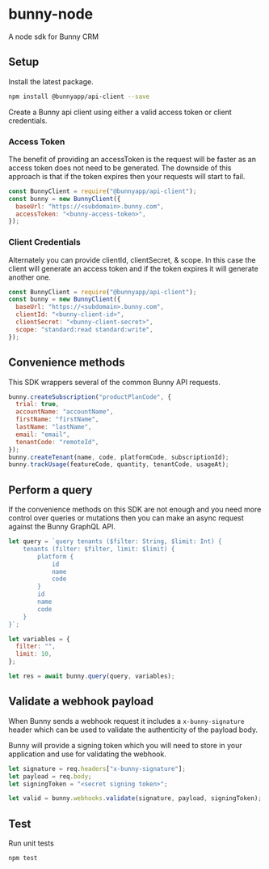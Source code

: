 # bunny-node

A node sdk for Bunny CRM

## Setup

Install the latest package.

```sh
npm install @bunnyapp/api-client --save
```

Create a Bunny api client using either a valid access token or client credentials.

### Access Token

The benefit of providing an accessToken is the request will be faster as an access token does not need to be generated. The
downside of this approach is that if the token expires then your requests will start to fail.

```js
const BunnyClient = require("@bunnyapp/api-client");
const bunny = new BunnyClient({
  baseUrl: "https://<subdomain>.bunny.com",
  accessToken: "<bunny-access-token>",
});
```

### Client Credentials

Alternately you can provide clientId, clientSecret, & scope. In this case the client will generate an access token and if the token expires it will generate another one.

```js
const BunnyClient = require("@bunnyapp/api-client");
const bunny = new BunnyClient({
  baseUrl: "https://<subdomain>.bunny.com",
  clientId: "<bunny-client-id>",
  clientSecret: "<bunny-client-secret>",
  scope: "standard:read standard:write",
});
```

## Convenience methods

This SDK wrappers several of the common Bunny API requests.

```js
bunny.createSubscription("productPlanCode", {
  trial: true,
  accountName: "accountName",
  firstName: "firstName",
  lastName: "lastName",
  email: "email",
  tenantCode: "remoteId",
});
bunny.createTenant(name, code, platformCode, subscriptionId);
bunny.trackUsage(featureCode, quantity, tenantCode, usageAt);
```

## Perform a query

If the convenience methods on this SDK are not enough and you need more control over queries or mutations then you can make an async request against the Bunny GraphQL API.

```js
let query = `query tenants ($filter: String, $limit: Int) {
    tenants (filter: $filter, limit: $limit) {
        platform {
            id
            name
            code
        }
        id
        name
        code
    }
}`;

let variables = {
  filter: "",
  limit: 10,
};

let res = await bunny.query(query, variables);
```

## Validate a webhook payload

When Bunny sends a webhook request it includes a `x-bunny-signature` header which can be used to validate the authenticity of the payload body.

Bunny will provide a signing token which you will need to store in your application and use for validating the webhook.

```js
let signature = req.headers["x-bunny-signature"];
let payload = req.body;
let signingToken = "<secret signing token>";

let valid = bunny.webhooks.validate(signature, payload, signingToken);
```

## Test

Run unit tests

```sh
npm test
```
